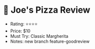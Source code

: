 # 🍕 Joe's Pizza Review
- Rating: ⭐⭐⭐⭐
- Price: $10
- Must Try: Classic Margherita
- Notes: new branch feature-goodreview